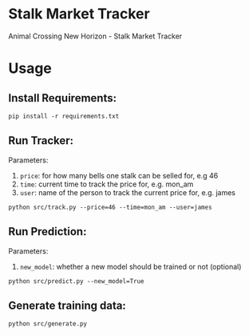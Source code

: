 # Stalk Market Tracker
Animal Crossing New Horizon - Stalk Market Tracker


# Usage

## Install Requirements:
``
pip install -r requirements.txt
``

## Run Tracker:

Parameters:
1. ``price``: for how many bells one stalk can be selled for, e.g 46
2. ``time``: current time to track the price for, e.g. mon_am
3. ``user``: name of the person to track the current price for, e.g. james

``
python src/track.py --price=46 --time=mon_am --user=james
``

## Run Prediction:

Parameters:
1. ``new_model``: whether a new model should be trained or not (optional)

``
python src/predict.py --new_model=True
``

## Generate training data:


``
python src/generate.py
``

